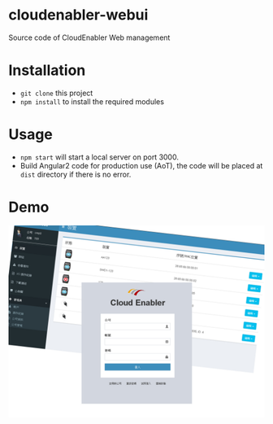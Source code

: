 # cloudenabler-webui
Source code of CloudEnabler Web management


# Installation
 - `git clone` this project
 - `npm install` to install the required modules

# Usage
 - `npm start` will start a local server on port 3000. 
 - Build Angular2 code for production use (AoT), the code will be placed at `dist` directory if there is no error. 

# Demo
 ![demo](https://github.com/calmelated/cloudenabler-webui/blob/master/demo-1280.png?raw=true)

 
